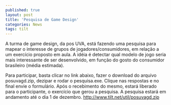 ```yaml
---
published: true
layout: post
title: 'Pesquisa de Game Design'
categories: News
tags: tilt
---
```

A turma de game design, da pos UVA, está fazendo uma pesquisa para mapear o interesse de grupos de jogadores/consumidores, em relação a um exercício proposto em aula. A idéia é detectar qual modelo de jogo seria mais interessante de ser desenvolvido, em função do gosto do consumidor brasileiro (média estimada).

Para participar, basta clicar no link abaixo, fazer o download do arquivo posuvagd.zip, dezipar e rodar o pesquisa.exe. Clique nas respostas e no final envie o formulário. Após o recebimento do mesmo, estará liberado para o participante, o exercício que gerou a pesquisa. A pesquisa estará em andamento até o dia 1 de dezembro. <a href="http://www.tilt.net/util/posuvagd.zip">http://www.tilt.net/util/posuvagd.zip</a>
